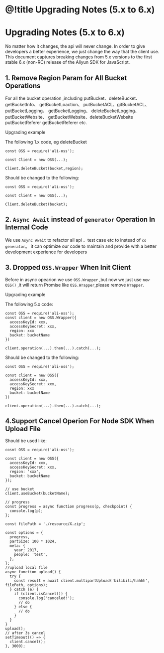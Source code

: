 # @!title Upgrading Notes (5.x to 6.x)

# Upgrading Notes (5.x to 6.x)

No matter how it changes, the api  will never change. In order to give developers a better experience, we just change the way that the client use. This document captures breaking changes from 5.x versions to the first
stable 6.x (non-RC) release of the Aliyun SDK for JavaScript.

## 1. Remove Region Param for All Bucket Operations

For all the bucket operation ,including putBucket、deleteBucket、getBucketInfo、 getBucketLoaction、
putBucketACL、gitBucketACL、 putBucketLogging、 getBucketLogging、 deleteBucketLogging、 putBucketWebsite、
getBucketWebsite、deleteBucketWebsite putBucketReferer getBucketReferer etc.

Upgrading example

The following 1.x code, eg deleteBucket

```
const OSS = require('ali-oss');

const Client = new OSS(...);

Client.deleteBucket(bucket,region);
```
Should be changed to the following:

```
const OSS = require('ali-oss');

const Client = new OSS(...);

Client.deleteBucket(bucket);
```

## 2. `Async Await` instead of `generator` Operation In Internal Code

We use `Async Await` to refactor all api 、test case etc to instead of `co generator`。
it can optimize our code to maintain and provide with a better development experience for developers

## 3. Dropped `OSS.Wrapper` When Init Client

Before in async opearion we use `OSS.Wrapper` ,but now we just use `new OSS()` ,it will return Promise like `OSS.Wrapper`,please remove `Wrapper`.

Upgrading example

The following 5.x code:

```
const OSS = require('ali-oss');
const client = new OSS.Wrapper({
  accessKeyId: xxx,
  accessKeySecret: xxx,
  region: xxx
  bucket: bucketName
})

client.operation(...).then(...).catch(...);
```

Should be changed to the following:

```
const OSS = require('ali-oss');

const client = new OSS({
  accessKeyId: xxx,
  accessKeySecret: xxx,
  region: xxx
  bucket: bucketName
})

client.operation(...).then(...).catch(...);
```

## 4.Support Cancel Operion For Node SDK When Upload File

Should be used like:

```
cosnt OSS = require('ali-oss');

const client = new OSS({
  accessKeyId: xxx,
  accessKeySecret: xxx,
  region: 'xxx',
  bucket: bucketName
});

// use bucket
client.useBucket(bucketName);

// progress
const progress = async function progress(p, checkpoint) {
  console.log(p);
};

const filePath = './resource/X.zip';

const options = {
  progress,
  partSize: 100 * 1024,
  meta: {
    year: 2017,
    people: 'test',
  },
};
//upload local file
async function upload() {
  try {
    const result = await client.multipartUpload('bilibili/hahhh', filePath, options);
  } catch (e) {
    if (client.isCancel()) {
      console.log('canceled!');
      // do
    } else {
      // do
    }
  }
}
upload();
// after 3s cancel
setTimeout(() => {
  client.cancel();
}, 3000);
```